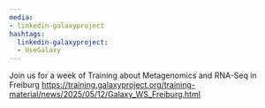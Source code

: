 ```yaml
---
media:
- linkedin-galaxyproject
hashtags:
  linkedin-galaxyproject:
  - UseGalaxy
---
```

Join us for a week of Training about Metagenomics and RNA-Seq in Freiburg
https://training.galaxyproject.org/training-material/news/2025/05/12/Galaxy_WS_Freiburg.html